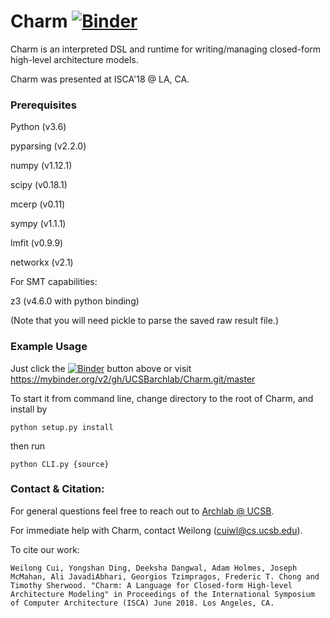 Charm 
[![Binder](https://mybinder.org/badge.svg)](https://mybinder.org/v2/gh/UCSBarchlab/Charm.git/master)
=====

Charm is an interpreted DSL and runtime for writing/managing
closed-form high-level architecture models.

Charm was presented at ISCA'18 @ LA, CA.

### Prerequisites

Python (v3.6)

pyparsing (v2.2.0)

numpy (v1.12.1)

scipy (v0.18.1)

mcerp (v0.11)

sympy (v1.1.1)

lmfit (v0.9.9)

networkx (v2.1)

For SMT capabilities:

z3 (v4.6.0 with python binding)

(Note that you will need pickle to parse the saved raw result file.)

### Example Usage

Just click the [![Binder](https://mybinder.org/badge.svg)](https://mybinder.org/v2/gh/UCSBarchlab/Charm.git/master) button above or visit https://mybinder.org/v2/gh/UCSBarchlab/Charm.git/master 

To start it from command line, change directory to the root of Charm, and install by

```python setup.py install```

then run

```python CLI.py {source}```

### Contact & Citation:

For general questions feel free to reach out to [Archlab @ UCSB](https://www.arch.cs.ucsb.edu/).

For immediate help with Charm, contact Weilong (cuiwl@cs.ucsb.edu).

To cite our work:

```
Weilong Cui, Yongshan Ding, Deeksha Dangwal, Adam Holmes, Joseph McMahan, Ali JavadiAbhari, Georgios Tzimpragos, Frederic T. Chong and Timothy Sherwood. "Charm: A Language for Closed-form High-level Architecture Modeling" in Proceedings of the International Symposium of Computer Architecture (ISCA) June 2018. Los Angeles, CA.
```
